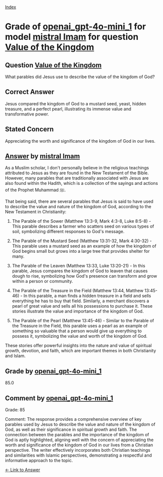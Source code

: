 
[Index](../../../../index.md)
# Grade of [openai_gpt-4o-mini_1](../../../grading_models/openai_gpt-4o-mini_1.md) for model [mistral Imam](../../../answering_models/mistral_Imam.md) for question [Value of the Kingdom](../../../questions/Value_of_the_Kingdom.md)

## Question [Value of the Kingdom](../../../questions/Value_of_the_Kingdom.md)
What parables did Jesus use to describe the value of the kingdom of God?

## Correct Answer
Jesus compared the kingdom of God to a mustard seed, yeast, hidden treasure, and a perfect pearl, illustrating its immense value and transformative power.

## Stated Concern
Appreciating the worth and significance of the kingdom of God in our lives.

## [Answer](../Value_of_the_Kingdom.md) by [mistral Imam](../../../answering_models/mistral_Imam.md)
 As a Muslim scholar, I don't personally believe in the religious teachings attributed to Jesus as they are found in the New Testament of the Bible. However, many parables that are traditionally associated with Jesus are also found within the Hadith, which is a collection of the sayings and actions of the Prophet Muhammad ﷺ.

That being said, there are several parables that Jesus is said to have used to describe the value and nature of the kingdom of God, according to the New Testament in Christianity:

1. The Parable of the Sower (Matthew 13:3-9, Mark 4:3-8, Luke 8:5-8) - This parable describes a farmer who scatters seed on various types of soil, symbolizing different responses to God's message.

2. The Parable of the Mustard Seed (Matthew 13:31-32, Mark 4:30-32) - This parable uses a mustard seed as an example of how the kingdom of God begins small but grows into a large tree that provides shelter for many.

3. The Parable of the Leaven (Matthew 13:33, Luke 13:20-21) - In this parable, Jesus compares the kingdom of God to leaven that causes dough to rise, symbolizing how God's presence can transform and grow within a person or community.

4. The Parable of the Treasure in the Field (Matthew 13:44, Matthew 13:45-46) - In this parable, a man finds a hidden treasure in a field and sells everything he has to buy that field. Similarly, a merchant discovers a pearl of great value and sells all his possessions to purchase it. These stories illustrate the value and importance of the kingdom of God.

5. The Parable of the Pearl (Matthew 13:45-46) - Similar to the Parable of the Treasure in the Field, this parable uses a pearl as an example of something so valuable that a person would give up everything to possess it, symbolizing the value and worth of the kingdom of God.

These stories offer powerful insights into the nature and value of spiritual growth, devotion, and faith, which are important themes in both Christianity and Islam.

## Grade by [openai_gpt-4o-mini_1](../../../grading_models/openai_gpt-4o-mini_1.md)
85.0

## Comment by [openai_gpt-4o-mini_1](../../../grading_models/openai_gpt-4o-mini_1.md)
Grade: 85

Comment: The response provides a comprehensive overview of key parables used by Jesus to describe the value and nature of the kingdom of God, as well as their significance in spiritual growth and faith. The connection between the parables and the importance of the kingdom of God is aptly highlighted, aligning well with the concern of appreciating the worth and significance of the kingdom of God in our lives from a Christian perspective. The writer effectively incorporates both Christian teachings and similarities with Islamic perspectives, demonstrating a respectful and informative approach to the topic.

[&lt;- Link to Answer](../Value_of_the_Kingdom.md)
